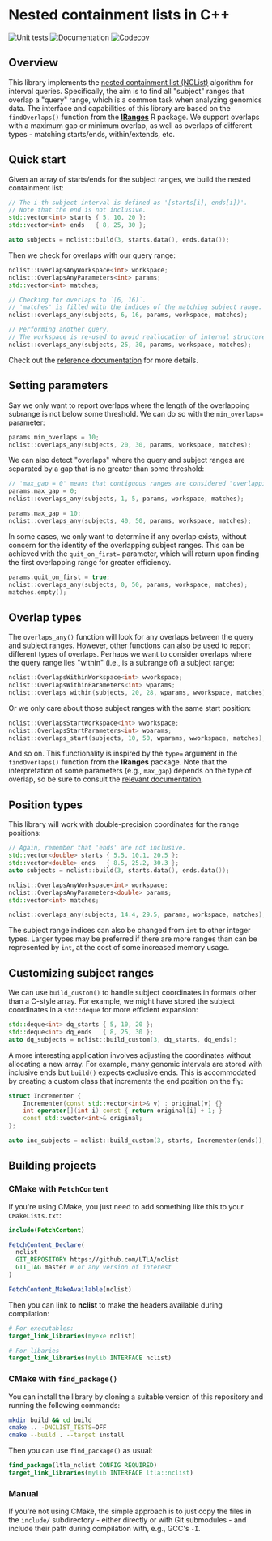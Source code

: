 # Nested containment lists in C++

![Unit tests](https://github.com/LTLA/nclist-cpp/actions/workflows/run-tests.yaml/badge.svg)
![Documentation](https://github.com/LTLA/nclist-cpp/actions/workflows/doxygenate.yaml/badge.svg)
[![Codecov](https://codecov.io/gh/LTLA/nclist-cpp/branch/master/graph/badge.svg?token=GByG4StuqU)](https://codecov.io/gh/LTLA/nclist)

## Overview

This library implements the [nested containment list (NCList)](https://doi.org/10.1093/bioinformatics/btl647) algorithm for interval queries.
Specifically, the aim is to find all "subject" ranges that overlap a "query" range, which is a common task when analyzing genomics data.
The interface and capabilities of this library are based on the `findOverlaps()` function from the [**IRanges**](https://bioconductor.org/packages/IRanges) R package.
We support overlaps with a maximum gap or minimum overlap, as well as overlaps of different types - matching starts/ends, within/extends, etc.

## Quick start

Given an array of starts/ends for the subject ranges, we build the nested containment list:

```cpp
// The i-th subject interval is defined as '[starts[i], ends[i])'.
// Note that the end is not inclusive.
std::vector<int> starts { 5, 10, 20 };
std::vector<int> ends   { 8, 25, 30 };

auto subjects = nclist::build(3, starts.data(), ends.data());
```

Then we check for overlaps with our query range:

```cpp
nclist::OverlapsAnyWorkspace<int> workspace;
nclist::OverlapsAnyParameters<int> params;
std::vector<int> matches;

// Checking for overlaps to `[6, 16)`.
// 'matches' is filled with the indices of the matching subject range.
nclist::overlaps_any(subjects, 6, 16, params, workspace, matches);

// Performing another query.
// The workspace is re-used to avoid reallocation of internal structures.
nclist::overlaps_any(subjects, 25, 30, params, workspace, matches);
```

Check out the [reference documentation](https://ltla.github.io/nclist-cpp) for more details.

## Setting parameters

Say we only want to report overlaps where the length of the overlapping subrange is not below some threshold.
We can do so with the `min_overlaps=` parameter:

```cpp
params.min_overlaps = 10;
nclist::overlaps_any(subjects, 20, 30, params, workspace, matches);
```

We can also detect "overlaps" where the query and subject ranges are separated by a gap that is no greater than some threshold:

```cpp
// 'max_gap = 0' means that contiguous ranges are considered "overlapping".
params.max_gap = 0;
nclist::overlaps_any(subjects, 1, 5, params, workspace, matches);

params.max_gap = 10;
nclist::overlaps_any(subjects, 40, 50, params, workspace, matches);
```

In some cases, we only want to determine if any overlap exists, without concern for the identity of the overlapping subject ranges.
This can be achieved with the `quit_on_first=` parameter, which will return upon finding the first overlapping range for greater efficiency.

```cpp
params.quit_on_first = true;
nclist::overlaps_any(subjects, 0, 50, params, workspace, matches);
matches.empty();
```

## Overlap types

The `overlaps_any()` function will look for any overlaps between the query and subject ranges.
However, other functions can also be used to report different types of overlaps.
Perhaps we want to consider overlaps where the query range lies "within" (i.e., is a subrange of) a subject range:

```cpp
nclist::OverlapsWithinWorkspace<int> wworkspace;
nclist::OverlapsWithinParameters<int> wparams;
nclist::overlaps_within(subjects, 20, 28, wparams, wworkspace, matches);
```

Or we only care about those subject ranges with the same start position:

```cpp
nclist::OverlapsStartWorkspace<int> wworkspace;
nclist::OverlapsStartParameters<int> wparams;
nclist::overlaps_start(subjects, 10, 50, wparams, wworkspace, matches);
```

And so on.
This functionality is inspired by the `type=` argument in the `findOverlaps()` function from the **IRanges** package.
Note that the interpretation of some parameters (e.g., `max_gap`) depends on the type of overlap,
so be sure to consult the [relevant documentation](https://ltla.github.io/nclist-cpp).

## Position types

This library will work with double-precision coordinates for the range positions:

```cpp
// Again, remember that 'ends' are not inclusive.
std::vector<double> starts { 5.5, 10.1, 20.5 };
std::vector<double> ends   { 8.5, 25.2, 30.3 };
auto subjects = nclist::build(3, starts.data(), ends.data());

nclist::OverlapsAnyWorkspace<int> workspace;
nclist::OverlapsAnyParameters<double> params;
std::vector<int> matches;

nclist::overlaps_any(subjects, 14.4, 29.5, params, workspace, matches);
```

The subject range indices can also be changed from `int` to other integer types.
Larger types may be preferred if there are more ranges than can be represented by `int`, at the cost of some increased memory usage.

## Customizing subject ranges 

We can use `build_custom()` to handle subject coordinates in formats other than a C-style array.
For example, we might have stored the subject coordinates in a `std::deque` for more efficient expansion:

```cpp
std::deque<int> dq_starts { 5, 10, 20 };
std::deque<int> dq_ends   { 8, 25, 30 };
auto dq_subjects = nclist::build_custom(3, dq_starts, dq_ends);
```

A more interesting application involves adjusting the coordinates without allocating a new array.
For example, many genomic intervals are stored with inclusive ends but `build()` expects exclusive ends.
This is accommodated by creating a custom class that increments the end position on the fly:

```cpp
struct Incrementer {
    Incrementer(const std::vector<int>& v) : original(v) {}
    int operator[](int i) const { return original[i] + 1; }
    const std::vector<int>& original;
};

auto inc_subjects = nclist::build_custom(3, starts, Incrementer(ends));
```

## Building projects 

### CMake with `FetchContent`

If you're using CMake, you just need to add something like this to your `CMakeLists.txt`:

```cmake
include(FetchContent)

FetchContent_Declare(
  nclist
  GIT_REPOSITORY https://github.com/LTLA/nclist
  GIT_TAG master # or any version of interest 
)

FetchContent_MakeAvailable(nclist)
```

Then you can link to **nclist** to make the headers available during compilation:

```cmake
# For executables:
target_link_libraries(myexe nclist)

# For libaries
target_link_libraries(mylib INTERFACE nclist)
```

### CMake with `find_package()`

You can install the library by cloning a suitable version of this repository and running the following commands:

```sh
mkdir build && cd build
cmake .. -DNCLIST_TESTS=OFF
cmake --build . --target install
```

Then you can use `find_package()` as usual:

```cmake
find_package(ltla_nclist CONFIG REQUIRED)
target_link_libraries(mylib INTERFACE ltla::nclist)
```

### Manual

If you're not using CMake, the simple approach is to just copy the files in the `include/` subdirectory - 
either directly or with Git submodules - and include their path during compilation with, e.g., GCC's `-I`.
